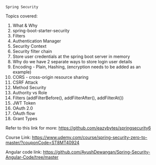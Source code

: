 `Spring Security`

Topics covered:
1. What & Why
2. spring-boot-starter-security
3. Filters
4. Authentication Manager
5. Security Context
6. Security filter chain
7. Store user credentials at the spring boot server in memory
8. Why do we have 2 separate ways to store login user details
9. Encoding - Plain, Hashing, (encryption needs to be added as an example)
10. CORS - cross-origin resource sharing
11. CSRF Attack
12. Method Security
13. Authority vs Role
14. Filters (addFilterBefore(), addFilterAfter(), addFilterAt())
15. JWT Token
16. OAuth 2.0
17. OAuth flow
18. Grant Types

Refer to this link for more: https://github.com/eazybytes/springsecurity6

Course Link: https://www.udemy.com/course/spring-security-zero-to-master/?couponCode=ST8MT40924

Angular code link: https://github.com/AyushDewangan/Spring-Security-Angular-Code/tree/master
